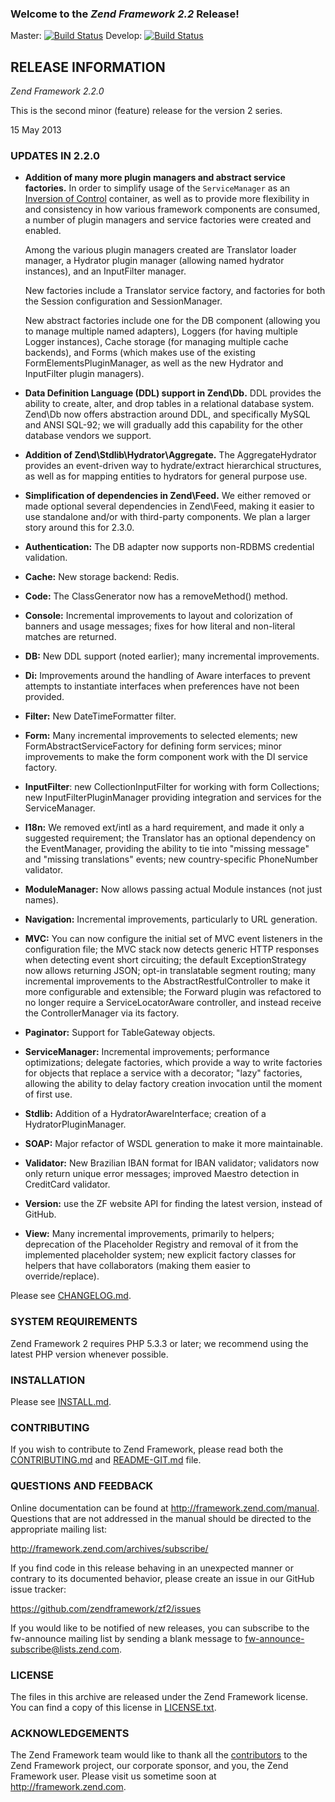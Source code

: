 ### Welcome to the *Zend Framework 2.2* Release!

Master: [![Build Status](https://secure.travis-ci.org/zendframework/zf2.png?branch=master)](http://travis-ci.org/zendframework/zf2)
Develop: [![Build Status](https://secure.travis-ci.org/zendframework/zf2.png?branch=develop)](http://travis-ci.org/zendframework/zf2)

## RELEASE INFORMATION

*Zend Framework 2.2.0*

This is the second minor (feature) release for the version 2 series.

15 May 2013

### UPDATES IN 2.2.0

- **Addition of many more plugin managers and abstract service factories.**
  In order to simplify usage of the `ServiceManager` as an 
  [Inversion of Control](http://en.wikipedia.org/wiki/Inversion_of_Control)
  container, as well as to provide more flexibility in and consistency in how various
  framework components are consumed, a number of plugin managers and service factories
  were created and enabled. 

  Among the various plugin managers created are Translator loader manager, a Hydrator
  plugin manager (allowing named hydrator instances), and an InputFilter manager.

  New factories include a Translator service factory, and factories for 
  both the Session configuration and SessionManager.
    
  New abstract factories include one for the DB component (allowing you to manage
  multiple named adapters), Loggers (for having multiple Logger instances),
  Cache storage (for managing multiple cache backends), and Forms (which makes use
  of the existing FormElementsPluginManager, as well as the new Hydrator and InputFilter
  plugin managers).

- **Data Definition Language (DDL) support in Zend\Db.** DDL 
  provides the ability to create, alter, and drop tables in a relational 
  database system. Zend\Db now offers abstraction around DDL, and 
  specifically MySQL and ANSI SQL-92; we will gradually add this 
  capability for the other database vendors we support.

- **Addition of Zend\Stdlib\Hydrator\Aggregate.** The AggregateHydrator provides
  an event-driven way to hydrate/extract hierarchical structures, as well as for
  mapping entities to hydrators for general purpose use.

- **Simplification of dependencies in Zend\Feed.** We either removed or made
  optional several dependencies in Zend\Feed, making it easier to use standalone
  and/or with third-party components. We plan a larger story around this for
  2.3.0.

- **Authentication:** The DB adapter now supports non-RDBMS credential validation.

- **Cache:** New storage backend: Redis.

- **Code:** The ClassGenerator now has a removeMethod() method.

- **Console:** Incremental improvements to layout and colorization of banners
  and usage messages; fixes for how literal and non-literal matches are
  returned.

- **DB:** New DDL support (noted earlier); many incremental improvements.

- **Di:** Improvements around the handling of Aware interfaces to prevent
  attempts to instantiate interfaces when preferences have not been provided.

- **Filter:** New DateTimeFormatter filter.

- **Form:** Many incremental improvements to selected elements; new
  FormAbstractServiceFactory for defining form services; minor improvements to
  make the form component work with the DI service factory.

- **InputFilter**: new CollectionInputFilter for working with form Collections;
  new InputFilterPluginManager providing integration and services for the
  ServiceManager.

- **I18n:** We removed ext/intl as a hard requirement, and made it only a
  suggested requirement; the Translator has an optional dependency on the
  EventManager, providing the ability to tie into "missing message" and "missing
  translations" events; new country-specific PhoneNumber validator.

- **ModuleManager:** Now allows passing actual Module instances (not just names).

- **Navigation:** Incremental improvements, particularly to URL generation.

- **MVC:** You can now configure the initial set of MVC event listeners in the
  configuration file; the MVC stack now detects generic HTTP responses when
  detecting event short circuiting; the default ExceptionStrategy now allows
  returning JSON; opt-in translatable segment routing; many incremental
  improvements to the AbstractRestfulController to make it more configurable and
  extensible; the Forward plugin was refactored to no longer require a
  ServiceLocatorAware controller, and instead receive the ControllerManager via
  its factory.

- **Paginator:** Support for TableGateway objects.

- **ServiceManager:** Incremental improvements; performance optimizations;
  delegate factories, which provide a way to write factories for objects that
  replace a service with a decorator; "lazy" factories, allowing the ability to
  delay factory creation invocation until the moment of first use.

- **Stdlib:** Addition of a HydratorAwareInterface; creation of a
  HydratorPluginManager.

- **SOAP:** Major refactor of WSDL generation to make it more maintainable.

- **Validator:** New Brazilian IBAN format for IBAN validator; validators now
  only return unique error messages; improved Maestro detection in CreditCard
  validator.

- **Version:** use the ZF website API for finding the latest version, instead of
  GitHub.

- **View:** Many incremental improvements, primarily to helpers; deprecation of
  the Placeholder Registry and removal of it from the implemented placeholder
  system; new explicit factory classes for helpers that have collaborators
  (making them easier to override/replace).

Please see [CHANGELOG.md](CHANGELOG.md).

### SYSTEM REQUIREMENTS

Zend Framework 2 requires PHP 5.3.3 or later; we recommend using the
latest PHP version whenever possible.

### INSTALLATION

Please see [INSTALL.md](INSTALL.md).

### CONTRIBUTING

If you wish to contribute to Zend Framework, please read both the
[CONTRIBUTING.md](CONTRIBUTING.md) and [README-GIT.md](README-GIT.md) file.

### QUESTIONS AND FEEDBACK

Online documentation can be found at http://framework.zend.com/manual.
Questions that are not addressed in the manual should be directed to the
appropriate mailing list:

http://framework.zend.com/archives/subscribe/

If you find code in this release behaving in an unexpected manner or
contrary to its documented behavior, please create an issue in our GitHub
issue tracker:

https://github.com/zendframework/zf2/issues

If you would like to be notified of new releases, you can subscribe to
the fw-announce mailing list by sending a blank message to
<fw-announce-subscribe@lists.zend.com>.

### LICENSE

The files in this archive are released under the Zend Framework license.
You can find a copy of this license in [LICENSE.txt](LICENSE.txt).

### ACKNOWLEDGEMENTS

The Zend Framework team would like to thank all the [contributors](https://github.com/zendframework/zf2/contributors) to the Zend
Framework project, our corporate sponsor, and you, the Zend Framework user.
Please visit us sometime soon at http://framework.zend.com.
